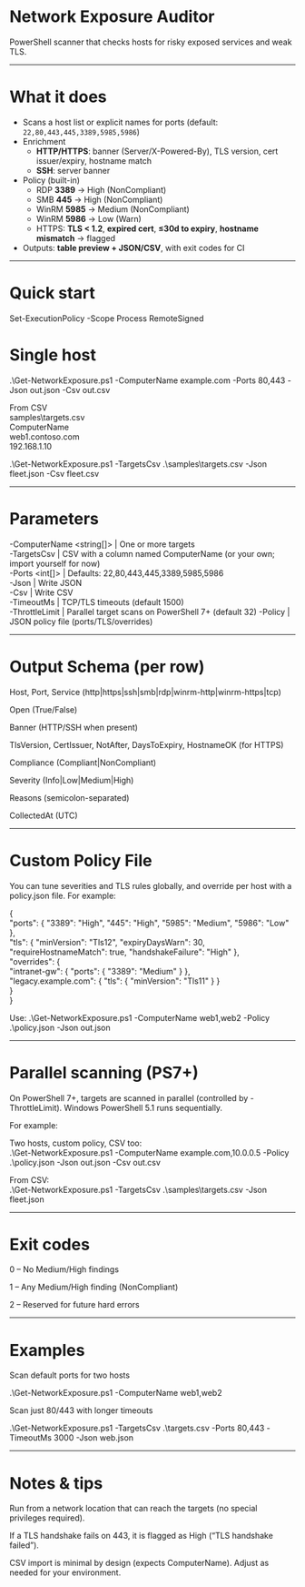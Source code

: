 # Network Exposure Auditor

PowerShell scanner that checks hosts for risky exposed services and weak TLS.  

---

# What it does

- Scans a host list or explicit names for ports (default: `22,80,443,445,3389,5985,5986`)  
- Enrichment  
  - **HTTP/HTTPS**: banner (Server/X-Powered-By), TLS version, cert issuer/expiry, hostname match  
  - **SSH**: server banner  
- Policy (built-in)  
  - RDP **3389** → High (NonCompliant)  
  - SMB **445** → High (NonCompliant)  
  - WinRM **5985** → Medium (NonCompliant)  
  - WinRM **5986** → Low (Warn)  
  - HTTPS: **TLS < 1.2**, **expired cert**, **≤30d to expiry**, **hostname mismatch** → flagged  
- Outputs: **table preview + JSON/CSV**, with exit codes for CI  

---

# Quick start  

Set-ExecutionPolicy -Scope Process RemoteSigned  

# Single host  

.\Get-NetworkExposure.ps1 -ComputerName example.com -Ports 80,443 -Json out.json -Csv out.csv  

From CSV  
samples\targets.csv  
ComputerName  
web1.contoso.com  
192.168.1.10  

.\Get-NetworkExposure.ps1 -TargetsCsv .\samples\targets.csv -Json fleet.json -Csv fleet.csv  

---

# Parameters

-ComputerName <string[]>   | One or more targets  
-TargetsCsv <path>         | CSV with a column named ComputerName (or your own; import yourself for now)  
-Ports <int[]>             | Defaults: 22,80,443,445,3389,5985,5986  
-Json <path>               | Write JSON  
-Csv <path>                | Write CSV  
-TimeoutMs <int>           | TCP/TLS timeouts (default 1500)  
-ThrottleLimit <int>       | Parallel target scans on PowerShell 7+ (default 32)
-Policy <path>             | JSON policy file (ports/TLS/overrides)

---

# Output Schema (per row)

Host, Port, Service (http|https|ssh|smb|rdp|winrm-http|winrm-https|tcp)

Open (True/False)

Banner (HTTP/SSH when present)

TlsVersion, CertIssuer, NotAfter, DaysToExpiry, HostnameOK (for HTTPS)

Compliance (Compliant|NonCompliant)

Severity (Info|Low|Medium|High)

Reasons (semicolon-separated)

CollectedAt (UTC)

---

# Custom Policy File

You can tune severities and TLS rules globally, and override per host with a policy.json file. For example:

{  
  "ports": { "3389": "High", "445": "High", "5985": "Medium", "5986": "Low" },  
  "tls":   { "minVersion": "Tls12", "expiryDaysWarn": 30, "requireHostnameMatch": true, "handshakeFailure": "High" },  
  "overrides": {  
    "intranet-gw": { "ports": { "3389": "Medium" } },  
    "legacy.example.com": { "tls": { "minVersion": "Tls11" } }  
  }  
}  

Use: .\Get-NetworkExposure.ps1 -ComputerName web1,web2 -Policy .\policy.json -Json out.json

---

# Parallel scanning (PS7+)

On PowerShell 7+, targets are scanned in parallel (controlled by -ThrottleLimit).
Windows PowerShell 5.1 runs sequentially.

For example:

Two hosts, custom policy, CSV too:  
.\Get-NetworkExposure.ps1 -ComputerName example.com,10.0.0.5 -Policy .\policy.json -Json out.json -Csv out.csv

From CSV:  
.\Get-NetworkExposure.ps1 -TargetsCsv .\samples\targets.csv -Json fleet.json

---

# Exit codes

0 – No Medium/High findings

1 – Any Medium/High finding (NonCompliant)

2 – Reserved for future hard errors

---

# Examples

Scan default ports for two hosts

.\Get-NetworkExposure.ps1 -ComputerName web1,web2

Scan just 80/443 with longer timeouts

.\Get-NetworkExposure.ps1 -TargetsCsv .\targets.csv -Ports 80,443 -TimeoutMs 3000 -Json web.json

---

# Notes & tips

Run from a network location that can reach the targets (no special privileges required).

If a TLS handshake fails on 443, it is flagged as High (“TLS handshake failed”).

CSV import is minimal by design (expects ComputerName). Adjust as needed for your environment.
